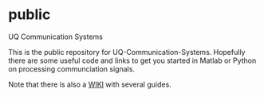 # public
UQ Communication Systems

This is the public repository for UQ-Communication-Systems. Hopefully there are some useful code and links to get you started in Matlab or Python on processing communciation signals.

Note that there is also a [WIKI](https://github.com/UQ-Communication-Systems/public/wiki) with several guides.
